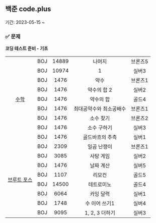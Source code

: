 ## 백준 code.plus
기간: 2023-05-15 ~

### ✅ 문제
**코딩 테스트 준비 - 기초**

<table>
    <tr style="text-align: center">
        <td rowspan="9"><a href="https://www.acmicpc.net/workbook/view/9370">수학</td>
        <td>BOJ</td><td>14889</td><td>나머지</td><td>브론즈5</td>
    </tr>
    <tr style="text-align: center">
        <td>BOJ</td><td>10974</td><td>1</td><td>실버3</td>
    </tr>
    <tr style="text-align: center">
        <td>BOJ</td><td>1476</td><td>약수</td><td>브론즈1</td>
    </tr>
    <tr style="text-align: center">
        <td>BOJ</td><td>1476</td><td>약수의 합 2</td><td>실버2</td>
    </tr>
    <tr style="text-align: center">
        <td>BOJ</td><td>1476</td><td>약수의 합</td><td>골드4</td>
    </tr>
     <tr style="text-align: center">
        <td>BOJ</td><td>1476</td><td>최대공약수와 최소공배수</td><td>브론즈1</td>
    </tr>
     <tr style="text-align: center">
        <td>BOJ</td><td>1476</td><td>소수 찾기</td><td>브론즈2</td>
    </tr>
     <tr style="text-align: center">
        <td>BOJ</td><td>1476</td><td>소수 구하기</td><td>실버3</td>
    </tr>
     <tr style="text-align: center">
        <td>BOJ</td><td>1476</td><td>골드바흐의 추측</td><td>실버1</td>
    </tr>
    <tr style="text-align: center">
        <td rowspan="8"><a href="https://www.acmicpc.net/workbook/view/9371">브루트 포스</td>
        <td>BOJ</td><td>2309</td><td>일곱 난쟁이</td><td>브론즈1</td>
    </tr>
    <tr style="text-align: center">
        <td>BOJ</td><td>3085</td><td>사탕 게임</td><td>실버2</td>
    </tr>
    <tr style="text-align: center">
        <td>BOJ</td><td>1476</td><td>날짜 계산</td><td>실버5</td>
    </tr>
    <tr style="text-align: center">
        <td>BOJ</td><td>1107</td><td>리모컨</td><td>골드5</td>
    </tr>
    <tr style="text-align: center">
        <td>BOJ</td><td>14500</td><td>테트로미노</td><td>골드4</td>
    </tr>
     <tr style="text-align: center">
        <td>BOJ</td><td>6064</td><td>카잉 달력</td><td>실버1</td>
    </tr>
     <tr style="text-align: center">
        <td>BOJ</td><td>1748</td><td>수 이어 쓰기1</td><td>실버4</td>
    </tr>
     <tr style="text-align: center">
        <td>BOJ</td><td>9095</td><td>1, 2, 3 더하기</td><td>실버3</td>
    </tr>
</table>
